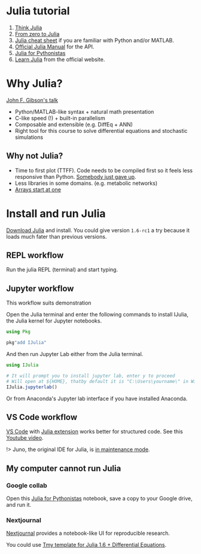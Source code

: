 # Julia tutorial

1. [Think Julia](https://benlauwens.github.io/ThinkJulia.jl/latest/book.html)
2. [From zero to Julia](https://techytok.com/from-zero-to-julia/)
3. [Julia cheat sheet](https://juliadocs.github.io/Julia-Cheat-Sheet/) if you are familiar with Python and/or MATLAB.
4. [Official Julia Manual](https://docs.julialang.org/) for the API.
5. [Julia for Pythonistas](https://colab.research.google.com/github/ageron/julia_notebooks/blob/master/Julia_for_Pythonistas.ipynb)
6. [Learn Julia](https://julialang.org/learning/) from the official website.

# Why Julia?

[John F. Gibson's talk](https://github.com/johnfgibson/whyjulia/blob/master/1-whyjulia.ipynb)

- Python/MATLAB-like syntax + natural math presentation
- C-like speed (!) + built-in parallelism
- Composable and extensible (e.g. DiffEq + ANN)
- Right tool for this course to solve differential equations and stochastic simulations

## Why not Julia?

- Time to first plot (TTFF). Code needs to be compiled first so it feels less responsive than Python. [Somebody just gave up](https://www.zverovich.net/2016/05/13/giving-up-on-julia.html).
- Less libraries in some domains. (e.g. metabolic networks)
- [Arrays start at one](https://i.imgur.com/VRSkSGd.jpg)

# Install and run Julia

[Download Julia](https://julialang.org/downloads/) and install. You could give version `1.6-rc1` a try because it loads much fater than previous versions.

## REPL workflow

Run the julia REPL (terminal) and start typing.

## Jupyter workflow

This workflow suits demonstration

Open the Julia terminal and enter the following commands to install IJulia, the Julia kernel for Jupyter notebooks.

```julia
using Pkg

pkg"add IJulia"
```

And then run Jupyter Lab either from the Julia terminal.

```julia
using IJulia

# It will prompt you to install jupyter lab, enter y to proceed
# Will open at ${HOME}, thatby default it is "C:\Users\yourname\" in Windows systems.
IJulia.jupyterlab()
```

Or from Anaconda's Jupyter lab interface if you have installed Anaconda.

## VS Code workflow

[VS Code](https://code.visualstudio.com/) with [Julia extension](https://www.julia-vscode.org/) works better for structured code. See this [Youtube video](https://www.youtube.com/watch?v=IdhnP00Y1Ks).

!> Juno, the original IDE for Julia, is [in maintenance mode](https://www.youtube.com/watch?v=rQ7D1lXt3GM).

## My computer cannot run Julia

### Google collab

Open this [Julia for Pythonistas](https://colab.research.google.com/github/ageron/julia_notebooks/blob/master/Julia_for_Pythonistas.ipynb) notebook, save a copy to your Google drive, and run it.

### Nextjournal

[Nextjournal](https://nextjournal.com/) provides a notebook-like UI for reproducible research.

You could use [Tmy template for Julia 1.6 + Differential Equations](https://nextjournal.com/bebi5009/julia-template). 
